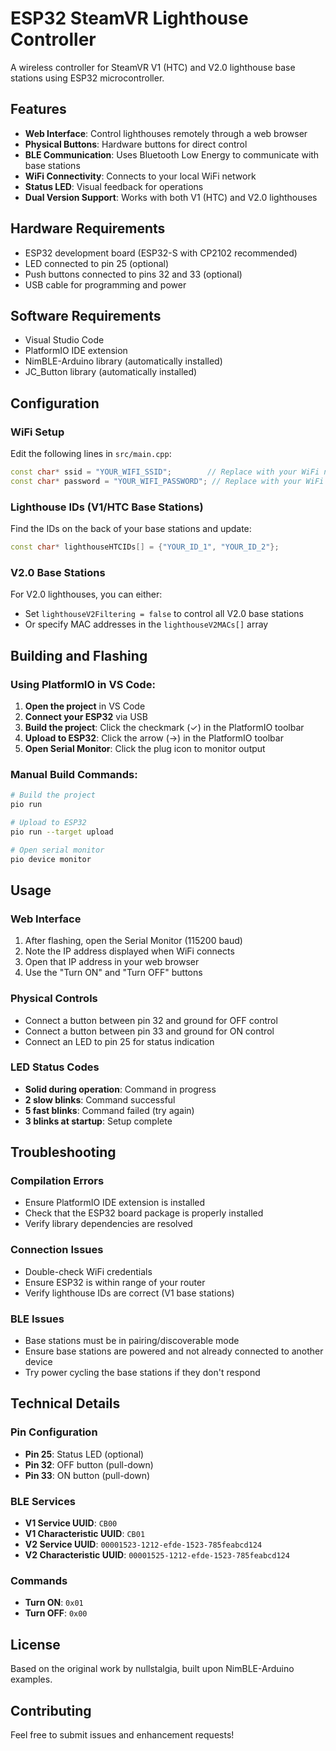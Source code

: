 # ESP32 SteamVR Lighthouse Controller

A wireless controller for SteamVR V1 (HTC) and V2.0 lighthouse base stations using ESP32 microcontroller.

## Features

- **Web Interface**: Control lighthouses remotely through a web browser
- **Physical Buttons**: Hardware buttons for direct control
- **BLE Communication**: Uses Bluetooth Low Energy to communicate with base stations
- **WiFi Connectivity**: Connects to your local WiFi network
- **Status LED**: Visual feedback for operations
- **Dual Version Support**: Works with both V1 (HTC) and V2.0 lighthouses

## Hardware Requirements

- ESP32 development board (ESP32-S with CP2102 recommended)
- LED connected to pin 25 (optional)
- Push buttons connected to pins 32 and 33 (optional)
- USB cable for programming and power

## Software Requirements

- Visual Studio Code
- PlatformIO IDE extension
- NimBLE-Arduino library (automatically installed)
- JC_Button library (automatically installed)

## Configuration

### WiFi Setup
Edit the following lines in `src/main.cpp`:
```cpp
const char* ssid = "YOUR_WIFI_SSID";        // Replace with your WiFi name
const char* password = "YOUR_WIFI_PASSWORD"; // Replace with your WiFi password
```

### Lighthouse IDs (V1/HTC Base Stations)
Find the IDs on the back of your base stations and update:
```cpp
const char* lighthouseHTCIDs[] = {"YOUR_ID_1", "YOUR_ID_2"};
```

### V2.0 Base Stations
For V2.0 lighthouses, you can either:
- Set `lighthouseV2Filtering = false` to control all V2.0 base stations
- Or specify MAC addresses in the `lighthouseV2MACs[]` array

## Building and Flashing

### Using PlatformIO in VS Code:

1. **Open the project** in VS Code
2. **Connect your ESP32** via USB
3. **Build the project**: Click the checkmark (✓) in the PlatformIO toolbar
4. **Upload to ESP32**: Click the arrow (→) in the PlatformIO toolbar
5. **Open Serial Monitor**: Click the plug icon to monitor output

### Manual Build Commands:
```bash
# Build the project
pio run

# Upload to ESP32
pio run --target upload

# Open serial monitor
pio device monitor
```

## Usage

### Web Interface
1. After flashing, open the Serial Monitor (115200 baud)
2. Note the IP address displayed when WiFi connects
3. Open that IP address in your web browser
4. Use the "Turn ON" and "Turn OFF" buttons

### Physical Controls
- Connect a button between pin 32 and ground for OFF control
- Connect a button between pin 33 and ground for ON control
- Connect an LED to pin 25 for status indication

### LED Status Codes
- **Solid during operation**: Command in progress
- **2 slow blinks**: Command successful
- **5 fast blinks**: Command failed (try again)
- **3 blinks at startup**: Setup complete

## Troubleshooting

### Compilation Errors
- Ensure PlatformIO IDE extension is installed
- Check that the ESP32 board package is properly installed
- Verify library dependencies are resolved

### Connection Issues
- Double-check WiFi credentials
- Ensure ESP32 is within range of your router
- Verify lighthouse IDs are correct (V1 base stations)

### BLE Issues
- Base stations must be in pairing/discoverable mode
- Ensure base stations are powered and not already connected to another device
- Try power cycling the base stations if they don't respond

## Technical Details

### Pin Configuration
- **Pin 25**: Status LED (optional)
- **Pin 32**: OFF button (pull-down)
- **Pin 33**: ON button (pull-down)

### BLE Services
- **V1 Service UUID**: `CB00`
- **V1 Characteristic UUID**: `CB01`
- **V2 Service UUID**: `00001523-1212-efde-1523-785feabcd124`
- **V2 Characteristic UUID**: `00001525-1212-efde-1523-785feabcd124`

### Commands
- **Turn ON**: `0x01`
- **Turn OFF**: `0x00`

## License

Based on the original work by nullstalgia, built upon NimBLE-Arduino examples.

## Contributing

Feel free to submit issues and enhancement requests!
